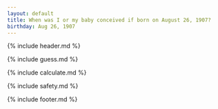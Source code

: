 ```yaml
---
layout: default
title: When was I or my baby conceived if born on August 26, 1907?
birthday: Aug 26, 1907
---
```


{% include header.md %}

{% include guess.md %}

{% include calculate.md %}

{% include safety.md %}

{% include footer.md %}




